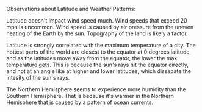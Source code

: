 Observations about Latitude and Weather Patterns:

Latitude doesn't impact wind speed much.  Wind speeds that exceed 20 mph is uncommon.  Wind speed is caused by air pressure from the uneven heating of the Earth by the sun.  Topography of the land is likely a factor.

Latitude is strongly correlated with the maximum temperature of a city.  The hottest parts of the world are closest to the equator at 0 degrees latitude, and as the latitudes move away from the equator, the lower the max temperature gets.  This is because the sun's rays hit the equator directly, and not at an angle like at higher and lower latitudes, which dissapate the intesity of the sun's rays.

The Northern Hemisphere seems to experience more humidity than the Southern Hemisphere.  That is because it's warmer in the Northern Hemisphere that is caused by a pattern of ocean currents.


